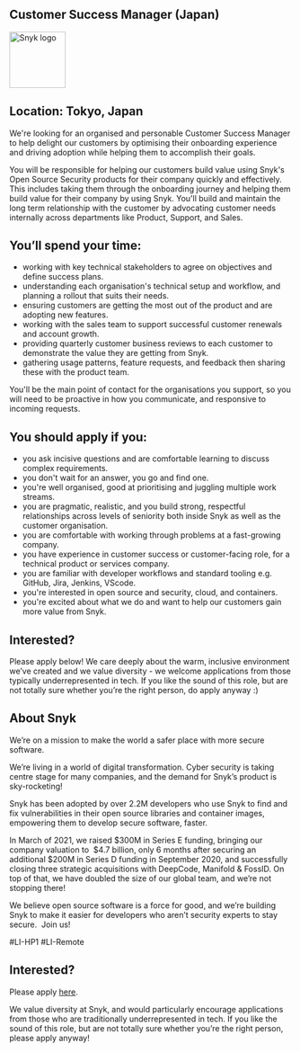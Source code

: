 Customer Success Manager (Japan)
---

<img src="https://res.cloudinary.com/snyk/image/upload/v1537345894/press-kit/brand/logo-black.png" width="100" alt="Snyk logo" />

<h2><strong>Location: Tokyo, Japan</strong></h2>
<p><span style="font-weight: 400;">We're looking for an organised and personable Customer Success Manager to help delight our customers by optimising their onboarding experience and driving adoption while helping them to accomplish their goals.&nbsp;</span></p>
<p><span style="font-weight: 400;">You will be responsible for helping our customers build value using Snyk's Open Source Security products for their company quickly and effectively. This includes taking them through the onboarding journey and helping them build value for their company by using Snyk. You'll build and maintain the long term relationship with the customer by advocating customer needs internally across departments like Product, Support, and Sales.&nbsp;</span></p>
<h2><strong>You’ll spend your time:</strong></h2>
<ul>
<li style="font-weight: 400;"><span style="font-weight: 400;">working with key technical stakeholders to agree on objectives and define success plans.&nbsp;</span></li>
<li style="font-weight: 400;"><span style="font-weight: 400;">understanding each organisation's technical setup and workflow, and planning a rollout that suits their needs.&nbsp;</span></li>
<li style="font-weight: 400;"><span style="font-weight: 400;">ensuring customers are getting the most out of the product and are adopting new features.</span></li>
<li style="font-weight: 400;"><span style="font-weight: 400;">working with the sales team to support successful customer renewals and account growth.&nbsp;</span></li>
<li style="font-weight: 400;"><span style="font-weight: 400;">providing quarterly customer business reviews to each customer to demonstrate the value they are getting from Snyk.&nbsp;</span></li>
<li style="font-weight: 400;"><span style="font-weight: 400;">gathering usage patterns, feature requests, and feedback then sharing these with the product team.&nbsp;</span></li>
</ul>
<p><span style="font-weight: 400;">You'll be the main point of contact for the organisations you support, so you will need to be proactive in how you communicate, and responsive to incoming requests.&nbsp;</span></p>
<h2><strong>You should apply if you:</strong></h2>
<ul>
<li style="font-weight: 400;"><span style="font-weight: 400;">you ask incisive questions and are comfortable learning to discuss complex requirements.&nbsp;</span></li>
<li style="font-weight: 400;"><span style="font-weight: 400;">you don't wait for an answer, you go and find one.&nbsp;</span></li>
<li style="font-weight: 400;"><span style="font-weight: 400;">you're well organised, good at prioritising and juggling multiple work streams.&nbsp;</span></li>
<li style="font-weight: 400;"><span style="font-weight: 400;">you are pragmatic, realistic, and you build strong, respectful relationships across levels of seniority both inside Snyk as well as the customer organisation.&nbsp;</span></li>
<li style="font-weight: 400;"><span style="font-weight: 400;">you are comfortable with working through problems at a fast-growing company.&nbsp;</span></li>
<li style="font-weight: 400;"><span style="font-weight: 400;">you have experience in customer success or customer-facing role, for a technical product or services company.&nbsp;</span></li>
<li style="font-weight: 400;"><span style="font-weight: 400;">you are familiar with developer workflows and standard tooling e.g. GitHub, Jira, Jenkins, VScode.</span></li>
<li style="font-weight: 400;"><span style="font-weight: 400;">you're interested in open source and security, cloud, and containers.&nbsp;</span></li>
<li style="font-weight: 400;"><span style="font-weight: 400;">you're excited about what we do and want to help our customers gain more value from Snyk.</span></li>
</ul>
<h2><strong>Interested?</strong></h2>
<p><span style="font-weight: 400;">Please apply below! We care deeply about the warm, inclusive environment we’ve created and we value diversity - we welcome applications from those typically underrepresented in tech. If you like the sound of this role, but are not totally sure whether you’re the right person, do apply anyway :)</span></p>
<h2><strong>About Snyk</strong></h2>
<p><span style="font-weight: 400;">We’re on a mission to make the world a safer place with more secure software.</span></p>
<p><span style="font-weight: 400;">We’re living in a world of digital transformation. Cyber security is taking centre stage for many companies, and the demand for Snyk’s product is sky-rocketing!&nbsp;&nbsp;</span></p>
<p><span style="font-weight: 400;">Snyk has been adopted by over 2.2M developers who use Snyk to find and fix vulnerabilities in their open source libraries and container images, empowering them to develop secure software, faster.</span></p>
<p><span style="font-weight: 400;">In March of 2021, we raised $300M in Series E funding, bringing our company valuation to&nbsp; $4.7 billion, only 6 months after securing an additional $200M in Series D funding in September 2020, and successfully closing three strategic acquisitions with DeepCode, Manifold &amp; FossID. On top of that, we have doubled the size of our global team, and we’re not stopping there!&nbsp;&nbsp;</span></p>
<p><span style="font-weight: 400;">We believe open source software is a force for good, and we’re building Snyk to make it easier for developers who aren’t security experts to stay secure.&nbsp; Join us!</span></p>
<p><span style="font-weight: 400;">#LI-HP1 #LI-Remote</span></p>

Interested?
---

Please apply [here](https://boards.greenhouse.io/snyk/jobs/5393179002#app).

We value diversity at Snyk, and would particularly encourage applications from those who are traditionally underrepresented in tech.
If you like the sound of this role, but are not totally sure whether you’re the right person, please apply anyway!

